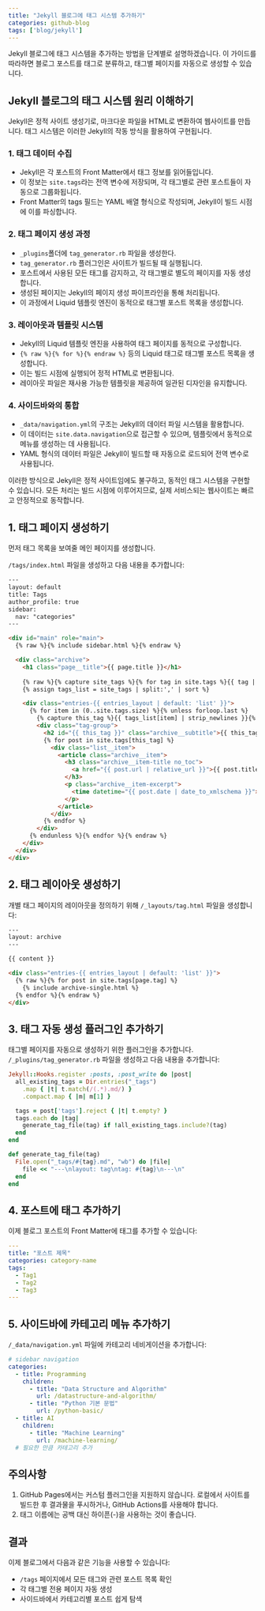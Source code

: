 ```yaml
---
title: "Jekyll 블로그에 태그 시스템 추가하기"
categories: github-blog
tags: ['blog/jekyll']
---
```


Jekyll 블로그에 태그 시스템을 추가하는 방법을 단계별로 설명하겠습니다. 이 가이드를 따라하면 블로그 포스트를 태그로 분류하고, 태그별 페이지를 자동으로 생성할 수 있습니다.

## Jekyll 블로그의 태그 시스템 원리 이해하기

Jekyll은 정적 사이트 생성기로, 마크다운 파일을 HTML로 변환하여 웹사이트를 만듭니다. 태그 시스템은 이러한 Jekyll의 작동 방식을 활용하여 구현됩니다.

### 1. 태그 데이터 수집
- Jekyll은 각 포스트의 Front Matter에서 태그 정보를 읽어들입니다.
- 이 정보는 `site.tags`라는 전역 변수에 저장되며, 각 태그별로 관련 포스트들이 자동으로 그룹화됩니다.
- Front Matter의 tags 필드는 YAML 배열 형식으로 작성되며, Jekyll이 빌드 시점에 이를 파싱합니다.

### 2. 태그 페이지 생성 과정
- `_plugins`폴더에 `tag_generator.rb` 파일을 생성한다.
- `tag_generator.rb` 플러그인은 사이트가 빌드될 때 실행됩니다.
- 포스트에서 사용된 모든 태그를 감지하고, 각 태그별로 별도의 페이지를 자동 생성합니다.
- 생성된 페이지는 Jekyll의 페이지 생성 파이프라인을 통해 처리됩니다.
- 이 과정에서 Liquid 템플릿 엔진이 동적으로 태그별 포스트 목록을 생성합니다.

### 3. 레이아웃과 템플릿 시스템
- Jekyll의 Liquid 템플릿 엔진을 사용하여 태그 페이지를 동적으로 구성합니다.
- `{% raw %}{% for %}{% endraw %}` 등의 Liquid 태그로 태그별 포스트 목록을 생성합니다.
- 이는 빌드 시점에 실행되어 정적 HTML로 변환됩니다.
- 레이아웃 파일은 재사용 가능한 템플릿을 제공하여 일관된 디자인을 유지합니다.

### 4. 사이드바와의 통합
- `_data/navigation.yml`의 구조는 Jekyll의 데이터 파일 시스템을 활용합니다.
- 이 데이터는 `site.data.navigation`으로 접근할 수 있으며, 템플릿에서 동적으로 메뉴를 생성하는 데 사용됩니다.
- YAML 형식의 데이터 파일은 Jekyll이 빌드할 때 자동으로 로드되어 전역 변수로 사용됩니다.

이러한 방식으로 Jekyll은 정적 사이트임에도 불구하고, 동적인 태그 시스템을 구현할 수 있습니다. 모든 처리는 빌드 시점에 이루어지므로, 실제 서비스되는 웹사이트는 빠르고 안정적으로 동작합니다.

## 1. 태그 페이지 생성하기

먼저 태그 목록을 보여줄 메인 페이지를 생성합니다.

`/tags/index.html` 파일을 생성하고 다음 내용을 추가합니다:

```html
---
layout: default
title: Tags
author_profile: true
sidebar:
  nav: "categories"
---

<div id="main" role="main">
  {% raw %}{% include sidebar.html %}{% endraw %}

  <div class="archive">
    <h1 class="page__title">{{ page.title }}</h1>
    
    {% raw %}{% capture site_tags %}{% for tag in site.tags %}{{ tag | first }}{% unless forloop.last %},{% endunless %}{% endfor %}{% endcapture %}
    {% assign tags_list = site_tags | split:',' | sort %}

    <div class="entries-{{ entries_layout | default: 'list' }}">
      {% for item in (0..site.tags.size) %}{% unless forloop.last %}
        {% capture this_tag %}{{ tags_list[item] | strip_newlines }}{% endcapture %}
        <div class="tag-group">
          <h2 id="{{ this_tag }}" class="archive__subtitle">{{ this_tag }}</h2>
          {% for post in site.tags[this_tag] %}
            <div class="list__item">
              <article class="archive__item">
                <h3 class="archive__item-title no_toc">
                  <a href="{{ post.url | relative_url }}">{{ post.title }}</a>
                </h3>
                <p class="archive__item-excerpt">
                  <time datetime="{{ post.date | date_to_xmlschema }}">{{ post.date | date: "%Y-%m-%d" }}</time>
                </p>
              </article>
            </div>
          {% endfor %}
        </div>
      {% endunless %}{% endfor %}{% endraw %}
    </div>
  </div>
</div>
```

## 2. 태그 레이아웃 생성하기

개별 태그 페이지의 레이아웃을 정의하기 위해 `/_layouts/tag.html` 파일을 생성합니다:

```html
---
layout: archive
---

{{ content }}

<div class="entries-{{ entries_layout | default: 'list' }}">
  {% raw %}{% for post in site.tags[page.tag] %}
    {% include archive-single.html %}
  {% endfor %}{% endraw %}
</div>
```

## 3. 태그 자동 생성 플러그인 추가하기

태그별 페이지를 자동으로 생성하기 위한 플러그인을 추가합니다. `/_plugins/tag_generator.rb` 파일을 생성하고 다음 내용을 추가합니다:

```ruby
Jekyll::Hooks.register :posts, :post_write do |post|
  all_existing_tags = Dir.entries("_tags")
    .map { |t| t.match(/(.*).md/) }
    .compact.map { |m| m[1] }

  tags = post['tags'].reject { |t| t.empty? }
  tags.each do |tag|
    generate_tag_file(tag) if !all_existing_tags.include?(tag)
  end
end

def generate_tag_file(tag)
  File.open("_tags/#{tag}.md", "wb") do |file|
    file << "---\nlayout: tag\ntag: #{tag}\n---\n"
  end
end
```

## 4. 포스트에 태그 추가하기

이제 블로그 포스트의 Front Matter에 태그를 추가할 수 있습니다:

```yaml
---
title: "포스트 제목"
categories: category-name
tags:
  - Tag1
  - Tag2
  - Tag3
---
```

## 5. 사이드바에 카테고리 메뉴 추가하기

`/_data/navigation.yml` 파일에 카테고리 네비게이션을 추가합니다:

```yaml
# sidebar navigation
categories:
  - title: Programming
    children:
      - title: "Data Structure and Algorithm" 
        url: /datastructure-and-algorithm/
      - title: "Python 기본 문법"
        url: /python-basic/
  - title: AI
    children:
      - title: "Machine Learning"
        url: /machine-learning/
  # 필요한 만큼 카테고리 추가
```

## 주의사항

1. GitHub Pages에서는 커스텀 플러그인을 지원하지 않습니다. 로컬에서 사이트를 빌드한 후 결과물을 푸시하거나, GitHub Actions를 사용해야 합니다.
2. 태그 이름에는 공백 대신 하이픈(-)을 사용하는 것이 좋습니다.

## 결과

이제 블로그에서 다음과 같은 기능을 사용할 수 있습니다:

- `/tags` 페이지에서 모든 태그와 관련 포스트 목록 확인
- 각 태그별 전용 페이지 자동 생성
- 사이드바에서 카테고리별 포스트 쉽게 탐색